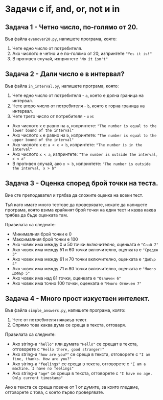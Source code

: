 # Задачи с if, and, or, not и in

## Задача 1 - Четно число, по-голямо от 20.

Във файла `evenover20.py`, напишете програма, която:

1. Чете едно число от потребителя.
2. Ако числото е четно и е по-голямо от 20, изпринтете `"Yes it is!"`
3. В противен случай, изпринтете `"No it isn't"`

## Задача 2 - Дали число е в интервал?

Във файла `in_interval.py`, напишете програма, която:

1. Чете едно число от потребителя - `a`, което е долна граница на интервал.
2. Чете второ число от потребителя - `b`, която е горна граница на интервал.
3. Чете трето число от потребителя - `x` и:

* Ако числото `x` е равно на `a`, изпринтете: `"The number is equal to the lower bound of the interval"`
* Ако числото `x` е равно на `b`, изпринтете: `"The number is equal to the upper bound of the interval"`
* Ако числото `x` е: `а < x < b`, изпринтете: `"The number is in the interval"`
* Ако числото `x < a`, изпринтете: `"The number is outside the interval, x < a"`
* В противен случай, ако `x > b`, изпринтете: `"The number is outside the interval, x > b"`

## Задача 3 - Оценка според брой точки на теста.

Вие сте преподавател и трябва да сложите оценка на всеки тест.

Тъй като имате много тестове да проверявате, искате да напишете програма, която взима крайният брой точки на един тест и казва каква трябва да бъде оценката там.


Правилата са следните:

* Минималния брой точки е 0
* Максималния брой точки е 100
* Ако човек има между 0 и 50 точки включително, оценката е `"Слаб 2"`
* Ако човек има между 51 и 60 точки включително, оценката е `"Среден 3"`
* Ако човек има между 61 и 70 точки включително, оценката е `"Добър 4"`
* Ако човек има между 71 и 80 точки включително, оценката е `"Много Добър 5"`
* Ако човек има над 81 точки, оценката е `"Отличен 6"`
* Aко човек има точно 100 точки, оценката е `"Много Отличен 7"`

## Задача 4 - Много прост изкуствен интелект.

Във файла `simple_answers.py`, напишете програма, която:

1. Чете от потребителя някакъв текст.
2. Спрямо това каква дума се среща в текста, отговаря.

Правилата са следните:

* Ако string-a `"hello"` или думата `"Hello"` се срещат в текста, отговорете с `"Hello there, good stranger!"`
* Ако string-a `"how are you?"` се среща в текста, отговорете с `"I am fine, thanks. How are you?"`
* Ако string-a `"feelings"` се среща в текста, отговорете с `"I am a machine. I have no feelings"`
* Ако string-a `"age"` се среща в текста, отговорете с `"I have no age. Only current timestamp"`

Ако в текста се среща повече от 1 от думите, за които гледаме, отговорете с това, с което първо проверявате.
